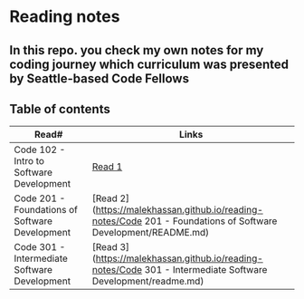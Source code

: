 # Reading notes
## In this repo. you check my own notes for my coding journey which curriculum was presented by Seattle-based Code Fellows 

## Table of contents

Read#      |      Links
-----------|-------------
Code 102 - Intro to Software Development     |  [Read 1](https://malekhassan.github.io/learning-journal/)
Code 201 - Foundations of Software Development     |  [Read 2](https://malekhassan.github.io/reading-notes/Code 201 - Foundations of Software Development/README.md)
Code 301 - Intermediate Software Development     |  [Read 3](https://malekhassan.github.io/reading-notes/Code 301 - Intermediate Software Development/readme.md)